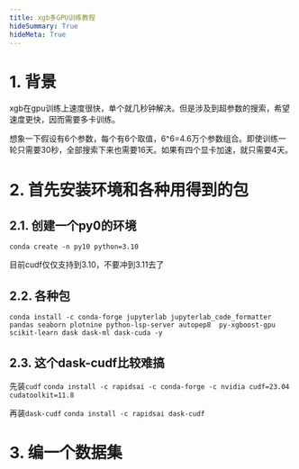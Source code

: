 ```yaml
---
title: xgb多GPU训练教程
hideSummary: True
hideMeta: True
---
```


# 1. 背景

xgb在gpu训练上速度很快，单个就几秒钟解决。但是涉及到超参数的搜索，希望速度更快，因而需要多卡训练。

想象一下假设有6个参数，每个有6个取值，6^6=4.6万个参数组合。即使训练一轮只需要30秒，全部搜索下来也需要16天。如果有四个显卡加速，就只需要4天。

# 2. 首先安装环境和各种用得到的包

## 2.1. 创建一个py0的环境
`conda create -n py10 python=3.10`

目前cudf仅仅支持到3.10，不要冲到3.11去了

## 2.2. 各种包

`conda install -c conda-forge jupyterlab jupyterlab_code_formatter pandas seaborn plotnine python-lsp-server autopep8  py-xgboost-gpu scikit-learn dask dask-ml dask-cuda -y`

## 2.3. 这个dask-cudf比较难搞

先装`cudf`
`conda install -c rapidsai -c conda-forge -c nvidia cudf=23.04 cudatoolkit=11.8`

再装`dask-cudf`
`conda install -c rapidsai dask-cudf`


# 3. 编一个数据集





